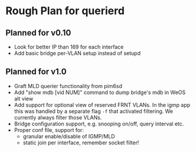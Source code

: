 Rough Plan for querierd
=======================

Planned for v0.10
----------------

 - Look for better IP than 169 for each interface
 - Add basic bridge per-VLAN setup instead of setupd


Planned for v1.0
----------------

 - Graft MLD querier functionality from pim6sd
 - Add "show mdb [vid NUM]" command to dump bridge's mdb in WeOS alt view
 - Add support for optional view of reserved FRNT VLANs.  In the igmp app
   this was handled by a separate flag `-f` that activated filtering.  We
   currently always filter those VLANs.
 - Bridge configuration support, e.g. snooping on/off, query interval etc.
 - Proper conf file, support for:
   - granular enable/disable of IGMP/MLD
   - static join per interface, remember socket filter!

